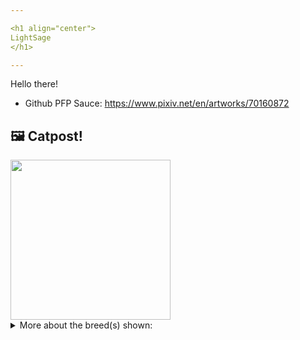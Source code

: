 ```yaml
---

<h1 align="center">
LightSage
</h1>

---
```


Hello there!


- Github PFP Sauce: https://www.pixiv.net/en/artworks/70160872


## 🖼️ Catpost!

<sub>
    <img src="https://cdn2.thecatapi.com/images/oKgfW90l6.jpg" height="256">
</sub>


<details>
<summary>More about the breed(s) shown:</summary>

Breed: Manx

Description: The Manx is a placid, sweet cat that is gentle and playful. She never seems to get too upset about anything. She is a loving companion and adores being with people.

Links:
<ul>
  <li>CFA http://cfa.org/Breeds/BreedsKthruR/Manx.aspx</li>
  <li>Wikipedia https://en.wikipedia.org/wiki/Manx_(cat)</li>
</ul> 

</details>
